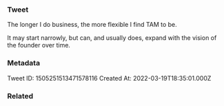 ### Tweet
The longer I do business, the more flexible I find TAM to be.

It may start narrowly, but can, and usually does, expand with the vision of the founder over time.

### Metadata
Tweet ID: 1505251513471578116
Created At: 2022-03-19T18:35:01.000Z

### Related

